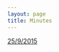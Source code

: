 ```yaml
---
layout: page
title: Minutes
---
```


[25/9/2015](https://trello-attachments.s3.amazonaws.com/56049a8f9a5ea3e1f7dd80d6/5604ed8c3955f24998afa27c/43db3ddc9b77599de7bdafdea1552316/minutes_25_9_2015.pdf)